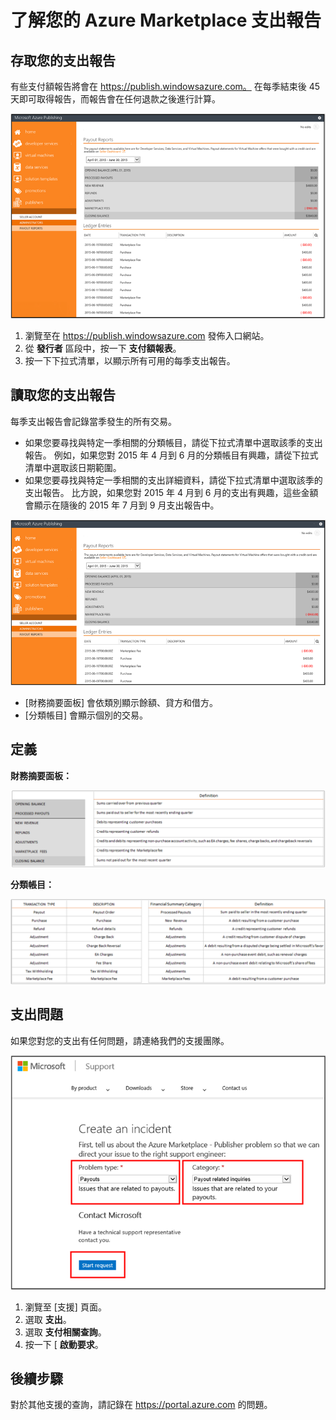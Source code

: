 <properties
   pageTitle="了解 Azure Marketplace 支出報告 | Microsoft Azure"
   description="了解如何檢閱和擷取 Azure Marketplace 支出報告。"
   services="marketplace-publishing"
   documentationCenter="na"
   authors="v-jeana"
   manager="lakoch"
   editor=""/>

<tags
   ms.service="marketplace"
   ms.devlang="na"
   ms.topic="article"
   ms.tgt_pltfrm="na"
   ms.workload="na"
   ms.date="10/12/2015"
   ms.author="v-jeana; hascipio"/>

# 了解您的 Azure Marketplace 支出報告

## 存取您的支出報告

有些支付額報告將會在 https://publish.windowsazure.com。 在每季結束後 45 天即可取得報告，而報告會在任何退款之後進行計算。

  ![accessingpayoutreport][1]

  1. 瀏覽至在 https://publish.windowsazure.com 發佈入口網站。
  2. 從 **發行者** 區段中，按一下 **支付額報表**。
  3. 按一下下拉式清單，以顯示所有可用的每季支出報告。

## 讀取您的支出報告

每季支出報告會記錄當季發生的所有交易。

- 如果您要尋找與特定一季相關的分類帳目，請從下拉式清單中選取該季的支出報告。 例如，如果您對 2015 年 4 月到 6 月的分類帳目有興趣，請從下拉式清單中選取該日期範圍。
- 如果您要尋找與特定一季相關的支出詳細資料，請從下拉式清單中選取該季的支出報告。 比方說，如果您對 2015 年 4 月到 6 月的支出有興趣，這些金額會顯示在隨後的 2015 年 7 月到 9 月支出報告中。

![readingpayoutreport][2]

- [財務摘要面板] 會依類別顯示餘額、貸方和借方。
- [分類帳目] 會顯示個別的交易。

## 定義

**財務摘要面板：**

![financialdefinitions][3]

**分類帳目：**

![ledgerdefinitions][4]

## 支出問題

如果您對您的支出有任何問題，請連絡我們的支援團隊。

![payoutquestions][5]

1. 瀏覽至 [支援] 頁面。
2. 選取 **支出**。
3. 選取 **支付相關查詢**。
4. 按一下 [ **啟動要求**。

## 後續步驟

對於其他支援的查詢，請記錄在 https://portal.azure.com 的問題。

[1]: ./media/marketplace-publishing-report-payout/accessingpayoutreport.png
[2]: ./media/marketplace-publishing-report-payout/readingpayoutreport.png
[3]: ./media/marketplace-publishing-report-payout/financialdefinitions.png
[4]: ./media/marketplace-publishing-report-payout/ledgerdefinitions.png
[5]: ./media/marketplace-publishing-report-payout/payoutquestions.png


